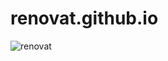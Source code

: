 # renovat.github.io
![renovat](https://github.com/Divyarajsinh01/renovat.github.io/assets/141410024/0a3caa7b-5919-4632-9235-fba15995f455)
